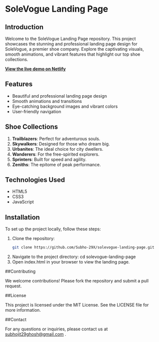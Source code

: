 # SoleVogue Landing Page

## Introduction

Welcome to the SoleVogue Landing Page repository. This project showcases the stunning and professional landing page design for SoleVogue, a premier shoe company. Explore the captivating visuals, smooth animations, and vibrant features that highlight our top shoe collections.

**[View the live demo on Netlify](https://your-netlify-url.netlify.app)**

## Features

- Beautiful and professional landing page design
- Smooth animations and transitions
- Eye-catching background images and vibrant colors
- User-friendly navigation

## Shoe Collections

1. **Trailblazers**: Perfect for adventurous souls.
2. **Skywalkers**: Designed for those who dream big.
3. **Urbanites**: The ideal choice for city dwellers.
4. **Wanderers**: For the free-spirited explorers.
5. **Sprinters**: Built for speed and agility.
6. **Zeniths**: The epitome of peak performance.

## Technologies Used

- HTML5
- CSS3
- JavaScript

## Installation

To set up the project locally, follow these steps:

1. Clone the repository:
   ```bash
   git clone https://github.com/Subho-29X/solevogue-landing-page.git
2. Navigate to the project directory:
   cd solevogue-landing-page
3. Open index.html in your browser to view the landing page.


##Contributing

We welcome contributions! Please fork the repository and submit a pull request.

##License

This project is licensed under the MIT License. See the LICENSE file for more information.

##Contact

For any questions or inquiries, please contact us at subhojit29ghosh@gmail.com .

